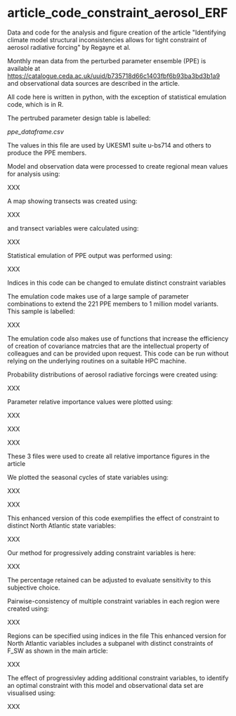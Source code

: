 # article_code_constraint_aerosol_ERF
Data and code for the analysis and figure creation of the article "Identifying climate model structural inconsistencies allows for tight constraint of aerosol radiative forcing" by Regayre et al.

Monthly mean data from the perturbed parameter ensemble (PPE) is available at https://catalogue.ceda.ac.uk/uuid/b735718d66c1403fbf6b93ba3bd3b1a9 and observational data sources are described in the article.

All code here is written in python, with the exception of statistical emulation code, which is in R.

The pertrubed parameter design table is labelled:

*ppe_dataframe.csv*

The values in this file are used by UKESM1 suite u-bs714 and others to produce the PPE members.


Model and observation data were processed to create regional mean values for analysis using:

XXX

A map showing transects was created using:

XXX

and transect variables were calculated using:

XXX


Statistical emulation of PPE output was performed using:

XXX

Indices in this code can be changed to emulate distinct constraint variables

The emulation code makes use of a large sample of parameter combinations to extend the 221 PPE members to 1 million model variants. This sample is labelled:

XXX

The emulation code also makes use of functions that increase the efficiency of creation of covariance matrcies that are the intellectual property of colleagues and can be provided upon request. This code can be run without relying on the underlying routines on a suitable HPC machine.

Probability distributions of aerosol radiative forcings were created using:

XXX


Parameter relative importance values were plotted using:

XXX

XXX

XXX

These 3 files were used to create all relative importance figures in the article


We plotted the seasonal cycles of state variables using:

XXX

XXX

This enhanced version of this code exemplifies the effect of constraint to distinct North Atlantic state variables:

XXX


Our method for progressively adding constraint variables is here:

XXX

The percentage retained can be adjusted to evaluate sensitivity to this subjective choice.

Pairwise-consistency of multiple constraint variables in each region were created using:

XXX

Regions can be specified using indices in the file
This enhanced version for North Atlantic variables includes a subpanel with distinct constraints of F_SW as shown in the main article:

XXX


The effect of progressivley adding additional constraint variables, to identify an optimal constraint with this model and observational data set are visualised using:

XXX







